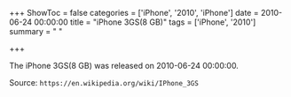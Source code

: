 +++
ShowToc = false
categories = ['iPhone', '2010', 'iPhone']
date = 2010-06-24 00:00:00
title = "iPhone 3GS(8 GB)"
tags = ['iPhone', '2010']
summary = " "

+++

The iPhone 3GS(8 GB) was released on 2010-06-24 00:00:00.

Source: `https://en.wikipedia.org/wiki/IPhone_3GS`



